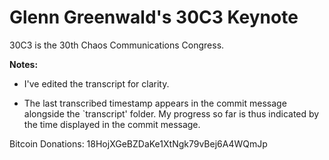 Glenn Greenwald's 30C3 Keynote
======================

30C3 is the 30th Chaos Communications Congress.

**Notes:**

* I've edited the transcript for clarity.

* The last transcribed timestamp appears in the commit message
  alongside the `transcript' folder. My progress so far is thus
  indicated by the time displayed in the commit message.



Bitcoin Donations: 18HojXGeBZDaKe1XtNgk79vBej6A4WQmJp
